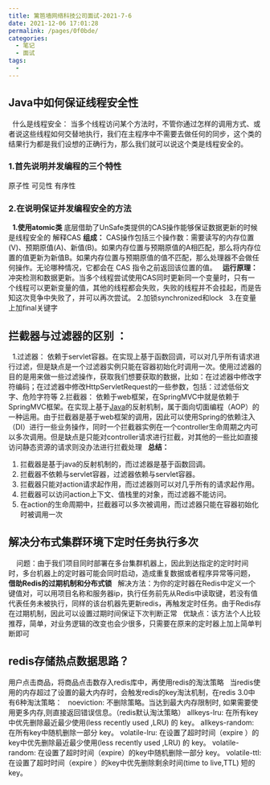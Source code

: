 ```yaml
---
title: 篱笆墙网络科技公司面试-2021-7-6
date: 2021-12-06 17:01:28
permalink: /pages/0f0bde/
categories:
  - 笔记
  - 面试
tags:
  - 
---
```

## Java中如何保证线程安全性
 
什么是线程安全：
当多个线程访问某个方法时，不管你通过怎样的调用方式、或者说这些线程如何交替地执行，我们在主程序中不需要去做任何的同步，这个类的结果行为都是我们设想的正确行为，那么我们就可以说这个类是线程安全的。  
 
 


### 1.首先说明并发编程的三个特性
原子性
可见性
有序性
### 2.在说明保证并发编程安全的方法
 
**1.使用atomic类**
底层借助了UnSafe类提供的CAS操作能够保证数据更新的时候是线程安全的
解释CAS
**组成：**
CAS操作包括三个操作数：需要读写的内存位置(V)、预期原值(A)、新值(B)。如果内存位置与预期原值的A相匹配，那么将内存位置的值更新为新值B。如果内存位置与预期原值的值不匹配，那么处理器不会做任何操作。无论哪种情况，它都会在 CAS 指令之前返回该位置的值。
 
**运行原理：**
冲突检测和数据更新。当多个线程尝试使用CAS同时更新同一个变量时，只有一个线程可以更新变量的值，其他的线程都会失败，失败的线程并不会挂起，而是告知这次竞争中失败了，并可以再次尝试。
2.加锁synchronized和lock
 
3.在变量上加final关键字
 
 
 
## 拦截器与过滤器的区别 ：
 
1.过滤器：
依赖于servlet容器。在实现上基于函数回调，可以对几乎所有请求进行过滤，但是缺点是一个过滤器实例只能在容器初始化时调用一次。使用过滤器的目的是用来做一些过滤操作，获取我们想要获取的数据，比如：在过滤器中修改字符编码；在过滤器中修改HttpServletRequest的一些参数，包括：过滤低俗文字、危险字符等
2.拦截器：
依赖于web框架，在SpringMVC中就是依赖于SpringMVC框架。在实现上基于[Java](https://link.jianshu.com?t=http%3A%2F%2Fwww.07net01.com%2Ftags-Java-0.html)的反射机制，属于面向切面编程（AOP）的一种运用。由于拦截器是基于web框架的调用，因此可以使用Spring的依赖注入（DI）进行一些业务操作，同时一个拦截器实例在一个controller生命周期之内可以多次调用。但是缺点是只能对controller请求进行拦截，对其他的一些比如直接访问静态资源的请求则没办法进行拦截处理
 
**总结：**
 
1. 拦截器是基于java的反射机制的，而过滤器是基于函数回调。
2. 拦截器不依赖与servlet容器，过滤器依赖与servlet容器。
3. 拦截器只能对action请求起作用，而过滤器则可以对几乎所有的请求起作用。
4. 拦截器可以访问action上下文、值栈里的对象，而过滤器不能访问。
5. 在action的生命周期中，拦截器可以多次被调用，而过滤器只能在容器初始化时被调用一次
 
## 解决分布式集群环境下定时任务执行多次
 
 
问题：由于我们项目同时部署在多台集群机器上，因此到达指定的定时时间时，多台机器上的定时器可能会同时启动，造成重复数据或者程序异常等问题，
 
**借助Redis的过期机制和分布式锁**
 
解决方法：为你的定时器在Redis中定义一个键值对，可以用项目名称和服务器ip，执行任务前先从Redis中读取键，若没有值代表任务未被执行，同样的该台机器先更新redis，再触发定时任务。由于Redis存在过期机制，因此可以设置过期时间保证下次判断正常
 
优缺点：该方法个人比较推荐，简单，对业务逻辑的改变也会少很多，只需要在原来的定时器上加上简单判断即可
 
 
## redis存储热点数据思路？
用户点击商品，将商品点击数存入redis库中，再使用redis的淘汰策略
 
当redis使用的内存超过了设置的最大内存时，会触发redis的key淘汰机制，在redis 3.0中有6种淘汰策略：
 
noeviction: 不删除策略。当达到最大内存限制时, 如果需要使用更多内存,则直接返回错误信息。（redis默认淘汰策略）
allkeys-lru: 在所有key中优先删除最近最少使用(less recently used ,LRU) 的 key。
allkeys-random: 在所有key中随机删除一部分 key。
volatile-lru: 在设置了超时时间（expire ）的key中优先删除最近最少使用(less recently used ,LRU) 的 key。
volatile-random: 在设置了超时时间（expire）的key中随机删除一部分 key。
volatile-ttl: 在设置了超时时间（expire ）的key中优先删除剩余时间(time to live,TTL) 短的key。
 
 
 
 
 
 
 
 
 
 
 
